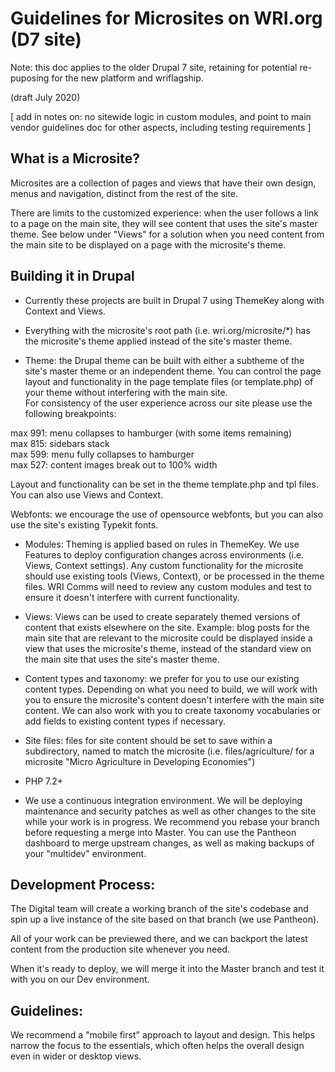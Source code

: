 Guidelines for Microsites on WRI.org (D7 site)
==============================================

Note: this doc applies to the older Drupal 7 site, retaining for potential re-puposing for the new platform and wriflagship.


(draft July 2020)

[ add in notes on: no sitewide logic in custom modules, and point to main vendor guidelines doc for other aspects, including testing requirements ] 

What is a Microsite?
--------------------

Microsites are a collection of pages and views that have their own design, menus and navigation, distinct from the rest of the site.  

There are limits to the customized experience: when the user follows a link to a page on the main site, they will see content that uses the site's master theme. See below under "Views" for a solution when you need content from the main site to be displayed on a page with the microsite's theme. 

Building it in Drupal
---------------------

-   Currently these projects are built in Drupal 7 using ThemeKey along with Context and Views. 

-   Everything with the microsite's root path (i.e. wri.org/microsite/*) has the microsite's theme applied instead of the site's master theme. 

-   Theme: the Drupal theme can be built with either a subtheme of the site's master theme or an independent theme. You can control the page layout and functionality in the page template files (or template.php) of your theme without interfering with the main site.\
    For consistency of the user experience across our site please use the following breakpoints: 

max 991: menu collapses to hamburger (with some items remaining)\
max 815: sidebars stack\
max 599: menu fully collapses to hamburger\
max 527: content images break out to 100% width 

Layout and functionality can be set in the theme template.php and tpl files. You can also use Views and Context. 

Webfonts: we encourage the use of opensource webfonts, but you can also use the site's existing Typekit fonts. 

-   Modules: Theming is applied based on rules in ThemeKey. We use Features to deploy configuration changes across environments (i.e. Views, Context settings). Any custom functionality for the microsite should use existing tools (Views, Context), or be processed in the theme files. WRI Comms will need to review any custom modules and test to ensure it doesn't interfere with current functionality. 

-   Views: Views can be used to create separately themed versions of content that exists elsewhere on the site. Example: blog posts for the main site that are relevant to the microsite could be displayed inside a view that uses the microsite's theme, instead of the standard view on the main site that uses the site's master theme. 

-   Content types and taxonomy: we prefer for you to use our existing content types. Depending on what you need to build, we will work with you to ensure the microsite's content doesn't interfere with the main site content. We can also work with you to create taxonomy vocabularies or add fields to existing content types if necessary. 

-   Site files: files for site content should be set to save within a subdirectory, named to match the microsite (i.e. files/agriculture/ for a microsite "Micro Agriculture in Developing Economies")

-   PHP 7.2+ 

-   We use a continuous integration environment. We will be deploying maintenance and security patches as well as other changes to the site while your work is in progress. We recommend you rebase your branch before requesting a merge into Master. You can use the Pantheon dashboard to merge upstream changes, as well as making backups of your "multidev" environment. 

Development Process:
--------------------

The Digital team will create a working branch of the site's codebase and spin up a live instance of the site based on that branch (we use Pantheon).  

All of your work can be previewed there, and we can backport the latest content from the production site whenever you need.  

When it's ready to deploy, we will merge it into the Master branch and test it with you on our Dev environment.  

Guidelines:
-----------

We recommend a "mobile first" approach to layout and design. This helps narrow the focus to the essentials, which often helps the overall design even in wider or desktop views.
